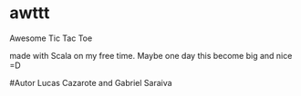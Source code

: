 # awttt
Awesome Tic Tac Toe

made with Scala on my free time. Maybe one day this become big and nice =D

#Autor 
Lucas Cazarote and
Gabriel Saraiva
